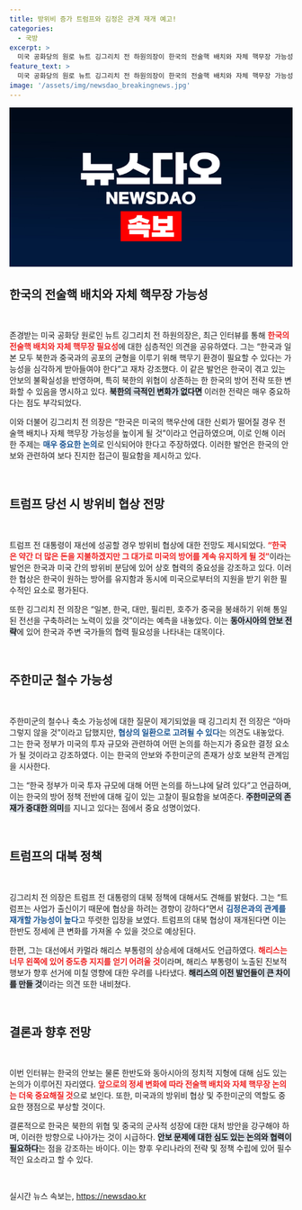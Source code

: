 ```yaml
---
title: 방위비 증가 트럼프와 김정은 관계 재개 예고!
categories:
  - 국방
excerpt: >
  미국 공화당의 원로 뉴트 깅그리치 전 하원의장이 한국의 전술핵 배치와 자체 핵무장 가능성에 대해 입을 열었다. 그는 북한 변화가 없다면 심각한 논의가 필요하다고 강조하며, 트럼프 재선 시 방위비 협상을 포함한 강력한 군사 전략을 예고했다. 한편 해리스 부통령의 진보적 성향이 중도층 지지를 저해할 것이라는 전망도 덧붙였다.
feature_text: >
  미국 공화당의 원로 뉴트 깅그리치 전 하원의장이 한국의 전술핵 배치와 자체 핵무장 가능성에 대해 입을 열었다. 그는 북한 변화가 없다면 심각한 논의가 필요하다고 강조하며, 트럼프 재선 시 방위비 협상을 포함한 강력한 군사 전략을 예고했다. 한편 해리스 부통령의 진보적 성향이 중도층 지지를 저해할 것이라는 전망도 덧붙였다.
image: '/assets/img/newsdao_breakingnews.jpg'
---
```


<p><img src="/assets/img/newsdao_breakingnews.jpg" alt="ranknews 속보" /></p>

<h2 data-ke-size="size26">한국의 전술핵 배치와 자체 핵무장 가능성</h2>

<p data-ke-size="size16">&nbsp;</p>

<p>존경받는 미국 공화당 원로인 뉴트 깅그리치 전 하원의장은, 최근 인터뷰를 통해 <b><span style="color: #ee2323;">한국의 전술핵 배치와 자체 핵무장 필요성</span></b>에 대한 심층적인 의견을 공유하였다. 그는 “한국과 일본 모두 북한과 중국과의 공포의 균형을 이루기 위해 핵무기 환경이 필요할 수 있다는 가능성을 심각하게 받아들여야 한다”고 재차 강조했다. 이 같은 발언은 한국이 겪고 있는 안보의 불확실성을 반영하며, 특히 북한의 위협이 상존하는 한 한국의 방어 전략 또한 변화할 수 있음을 명시하고 있다. <b><span style="background-color: #21538527;">북한의 극적인 변화가 없다면</span></b> 이러한 전략은 매우 중요하다는 점도 부각되었다.</p>

<p>이와 더불어 깅그리치 전 의장은 “한국은 미국의 핵우산에 대한 신뢰가 떨어질 경우 전술핵 배치나 자체 핵무장 가능성을 높이게 될 것”이라고 언급하였으며, 이로 인해 이러한 주제는 <b><span style="color: #1a5490;">매우 중요한 논의</span></b>로 인식되어야 한다고 주장하였다. 이러한 발언은 한국의 안보와 관련하여 보다 진지한 접근이 필요함을 제시하고 있다.</p>

<p data-ke-size="size16">&nbsp;</p>

<h2 data-ke-size="size26">트럼프 당선 시 방위비 협상 전망</h2>

<p data-ke-size="size16">&nbsp;</p>

<p>트럼프 전 대통령이 재선에 성공할 경우 방위비 협상에 대한 전망도 제시되었다. <b><span style="color: #ee2323;">“한국은 약간 더 많은 돈을 지불하겠지만 그 대가로 미국의 방어를 계속 유지하게 될 것”</span></b>이라는 발언은 한국과 미국 간의 방위비 분담에 있어 상호 협력의 중요성을 강조하고 있다. 이러한 협상은 한국이 원하는 방어를 유지함과 동시에 미국으로부터의 지원을 받기 위한 필수적인 요소로 평가된다.</p>

<p>또한 깅그리치 전 의장은 “일본, 한국, 대만, 필리핀, 호주가 중국을 봉쇄하기 위해 통일된 전선을 구축하려는 노력이 있을 것”이라는 예측을 내놓았다. 이는 <b><span style="background-color: #21538527;">동아시아의 안보 전략</span></b>에 있어 한국과 주변 국가들의 협력 필요성을 나타내는 대목이다.</p>

<p data-ke-size="size16">&nbsp;</p>

<h2 data-ke-size="size26">주한미군 철수 가능성</h2>

<p data-ke-size="size16">&nbsp;</p>

<p>주한미군의 철수나 축소 가능성에 대한 질문이 제기되었을 때 깅그리치 전 의장은 “아마 그렇지 않을 것”이라고 답했지만, <b><span style="color: #1a5490;">협상의 일환으로 고려될 수 있다</span></b>는 의견도 내놓았다. 그는 한국 정부가 미국의 투자 규모와 관련하여 어떤 논의를 하는지가 중요한 결정 요소가 될 것이라고 강조하였다. 이는 한국의 안보와 주한미군의 존재가 상호 보완적 관계임을 시사한다.</p>

<p>그는 “한국 정부가 미국 투자 규모에 대해 어떤 논의를 하느냐에 달려 있다”고 언급하며, 이는 한국의 방어 정책 전반에 대해 깊이 있는 고찰이 필요함을 보여준다. <b><span style="background-color: #21538527;">주한미군의 존재가 중대한 의미</span></b>를 지니고 있다는 점에서 중요 성명이었다.</p>

<p data-ke-size="size16">&nbsp;</p>

<h2 data-ke-size="size26">트럼프의 대북 정책</h2>

<p data-ke-size="size16">&nbsp;</p>

<p>깅그리치 전 의장은 트럼프 전 대통령의 대북 정책에 대해서도 견해를 밝혔다. 그는 “트럼프는 사업가 출신이기 때문에 협상을 하려는 경향이 강하다”면서 <b><span style="color: #1a5490;">김정은과의 관계를 재개할 가능성이 높다</span></b>고 뚜렷한 입장을 보였다. 트럼프의 대북 협상이 재개된다면 이는 한반도 정세에 큰 변화를 가져올 수 있을 것으로 예상된다.</p>

<p>한편, 그는 대선에서 카멀라 해리스 부통령의 상승세에 대해서도 언급하였다. <b><span style="color: #ee2323;">해리스는 너무 왼쪽에 있어 중도층 지지를 얻기 어려울 것</span></b>이라며, 해리스 부통령이 노출된 진보적 행보가 향후 선거에 미칠 영향에 대한 우려를 나타냈다. <b><span style="background-color: #21538527;">해리스의 이전 발언들이 큰 차이를 만들 것</span></b>이라는 의견 또한 내비쳤다.</p>

<p data-ke-size="size16">&nbsp;</p>

<h2 data-ke-size="size26">결론과 향후 전망</h2>

<p data-ke-size="size16">&nbsp;</p>

<p>이번 인터뷰는 한국의 안보는 물론 한반도와 동아시아의 정치적 지형에 대해 심도 있는 논의가 이루어진 자리였다. <b><span style="color: #ee2323;">앞으로의 정세 변화에 따라 전술핵 배치와 자체 핵무장 논의는 더욱 중요해질 것</span></b>으로 보인다. 또한, 미국과의 방위비 협상 및 주한미군의 역할도 중요한 쟁점으로 부상할 것이다. </p>

<p>결론적으로 한국은 북한의 위협 및 중국의 군사적 성장에 대한 대처 방안을 강구해야 하며, 이러한 방향으로 나아가는 것이 시급하다. <b><span style="background-color: #21538527;">안보 문제에 대한 심도 있는 논의와 협력이 필요하다</span></b>는 점을 강조하는 바이다. 이는 향후 우리나라의 전략 및 정책 수립에 있어 필수적인 요소라고 할 수 있다.</p>

<p data-ke-size="size16">&nbsp;</p>
실시간 뉴스 속보는, <a href="https://newsdao.kr" rel="dofollow">https://newsdao.kr</a>


